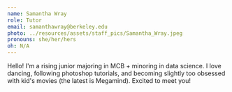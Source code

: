 ```yaml
---
name: Samantha Wray
role: Tutor
email: samanthawray@berkeley.edu
photo: ../resources/assets/staff_pics/Samantha_Wray.jpeg
pronouns: she/her/hers
oh: N/A
---
```


Hello! I'm a rising junior majoring in MCB + minoring in data science. I love dancing, following photoshop tutorials, and becoming slightly too obsessed with kid's movies (the latest is Megamind). Excited to meet you!
